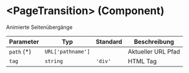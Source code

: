 # \<PageTransition> (Component)

Animierte Seitenübergänge

| Parameter   | Typ               | Standard | Beschreibung       |
| ----------- | ----------------- | -------- | ------------------ |
| `path` (\*) | `URL['pathname']` |          | Aktueller URL Pfad |
| `tag`       | `string`          | `'div'`  | HTML Tag           |

